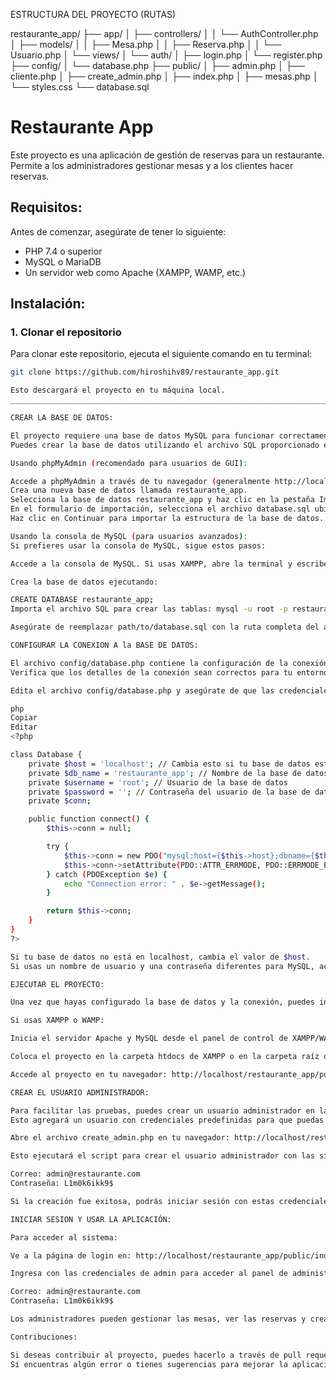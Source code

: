 ESTRUCTURA DEL PROYECTO (RUTAS)

restaurante_app/
├── app/
│   ├── controllers/
│   │   └── AuthController.php
│   ├── models/
│   │   ├── Mesa.php
│   │   ├── Reserva.php
│   │   └── Usuario.php
│   └── views/
│       └── auth/
│           ├── login.php
│           └── register.php
├── config/
│   └── database.php
├── public/
│   ├── admin.php
│   ├── cliente.php
│   ├── create_admin.php
│   ├── index.php
│   ├── mesas.php
│   └── styles.css
└── database.sql


# Restaurante App

Este proyecto es una aplicación de gestión de reservas para un restaurante. Permite a los administradores gestionar mesas y a los clientes hacer reservas.

## Requisitos:

Antes de comenzar, asegúrate de tener lo siguiente:

- PHP 7.4 o superior
- MySQL o MariaDB
- Un servidor web como Apache (XAMPP, WAMP, etc.)

## Instalación:

### 1. Clonar el repositorio

Para clonar este repositorio, ejecuta el siguiente comando en tu terminal:

```bash
git clone https://github.com/hiroshihv89/restaurante_app.git

Esto descargará el proyecto en tu máquina local.
________________________________________________________________________

CREAR LA BASE DE DATOS:

El proyecto requiere una base de datos MySQL para funcionar correctamente. 
Puedes crear la base de datos utilizando el archivo SQL proporcionado en el repositorio.

Usando phpMyAdmin (recomendado para usuarios de GUI):

Accede a phpMyAdmin a través de tu navegador (generalmente http://localhost/phpmyadmin).
Crea una nueva base de datos llamada restaurante_app.
Selecciona la base de datos restaurante_app y haz clic en la pestaña Importar.
En el formulario de importación, selecciona el archivo database.sql ubicado en el directorio raíz del proyecto.
Haz clic en Continuar para importar la estructura de la base de datos.

Usando la consola de MySQL (para usuarios avanzados):
Si prefieres usar la consola de MySQL, sigue estos pasos:

Accede a la consola de MySQL. Si usas XAMPP, abre la terminal y escribe mysql -u root -p para conectarte.

Crea la base de datos ejecutando:

CREATE DATABASE restaurante_app;
Importa el archivo SQL para crear las tablas: mysql -u root -p restaurante_app < path/to/database.sql

Asegúrate de reemplazar path/to/database.sql con la ruta completa del archivo database.sql en tu máquina.

CONFIGURAR LA CONEXION A la BASE DE DATOS:

El archivo config/database.php contiene la configuración de la conexión a la base de datos. 
Verifica que los detalles de la conexión sean correctos para tu entorno.

Edita el archivo config/database.php y asegúrate de que las credenciales de la base de datos sean correctas:

php
Copiar
Editar
<?php

class Database {
    private $host = 'localhost'; // Cambia esto si tu base de datos está en otro servidor
    private $db_name = 'restaurante_app'; // Nombre de la base de datos
    private $username = 'root'; // Usuario de la base de datos
    private $password = ''; // Contraseña del usuario de la base de datos
    private $conn;

    public function connect() {
        $this->conn = null;

        try {
            $this->conn = new PDO("mysql:host={$this->host};dbname={$this->db_name}", $this->username, $this->password);
            $this->conn->setAttribute(PDO::ATTR_ERRMODE, PDO::ERRMODE_EXCEPTION);
        } catch (PDOException $e) {
            echo "Connection error: " . $e->getMessage();
        }

        return $this->conn;
    }
}
?>

Si tu base de datos no está en localhost, cambia el valor de $host.
Si usas un nombre de usuario y una contraseña diferentes para MySQL, actualiza $username y $password.

EJECUTAR EL PROYECTO:

Una vez que hayas configurado la base de datos y la conexión, puedes iniciar tu servidor local de PHP para probar la aplicación.

Si usas XAMPP o WAMP:

Inicia el servidor Apache y MySQL desde el panel de control de XAMPP/WAMP.

Coloca el proyecto en la carpeta htdocs de XAMPP o en la carpeta raíz de tu servidor web en WAMP.

Accede al proyecto en tu navegador: http://localhost/restaurante_app/public/index.php

CREAR EL USUARIO ADMINISTRADOR:

Para facilitar las pruebas, puedes crear un usuario administrador en la base de datos utilizando el archivo create_admin.php. 
Esto agregará un usuario con credenciales predefinidas para que puedas iniciar sesión rápidamente.

Abre el archivo create_admin.php en tu navegador: http://localhost/restaurante_app/public/create_admin.php

Esto ejecutará el script para crear el usuario administrador con las siguientes credenciales:

Correo: admin@restaurante.com
Contraseña: L1m0k6ikk9$

Si la creación fue exitosa, podrás iniciar sesión con estas credenciales.

INICIAR SESION Y USAR LA APLICACIÓN:

Para acceder al sistema:

Ve a la página de login en: http://localhost/restaurante_app/public/index.php?action=login

Ingresa con las credenciales de admin para acceder al panel de administración:

Correo: admin@restaurante.com
Contraseña: L1m0k6ikk9$

Los administradores pueden gestionar las mesas, ver las reservas y crear nuevas.

Contribuciones:

Si deseas contribuir al proyecto, puedes hacerlo a través de pull requests. 
Si encuentras algún error o tienes sugerencias para mejorar la aplicación, no dudes en abrir un issue.

